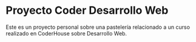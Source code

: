 # Proyecto Coder Desarrollo Web

Este es un proyecto personal sobre una pastelería relacionado a un curso realizado en CoderHouse sobre Desarrollo Web.